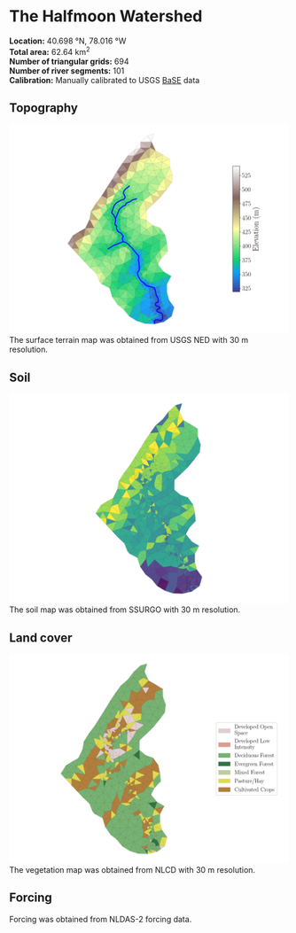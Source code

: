 # The Halfmoon Watershed

**Location:** 40.698 &deg;N, 78.016 &deg;W<br>
**Total area:** 62.64 km<sup>2</sup><br>
**Number of triangular grids:** 694<br>
**Number of river segments:** 101<br>
**Calibration:** Manually calibrated to USGS [BaSE](https://www.usgs.gov/software/pennsylvania-baseline-streamflow-estimator-base) data

## Topography

![Topography](https://github.com/PSUmodeling/PIHM-Simulations/blob/master/Halfmoon/images/topo.png "Topography")
The surface terrain map was obtained from USGS NED with 30 m resolution.

## Soil

![Soil](https://github.com/PSUmodeling/PIHM-Simulations/blob/master/Halfmoon/images/soil.png "Soil")
The soil map was obtained from SSURGO with 30 m resolution.

## Land cover

![Land cover](https://github.com/PSUmodeling/PIHM-Simulations/blob/master/Halfmoon/images/lc.png "Land cover")
The vegetation map was obtained from NLCD with 30 m resolution.

## Forcing

Forcing was obtained from NLDAS-2 forcing data.
